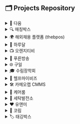 ## 🗂️ Projects Repository

<details markdown="1">
    <summary>📌 다움</summary>
    <a href="https://github.com/Gryard-Company/Daum">다움 (추모공간) - GitHub Repository</a> <br />
    <a href="https://github.com/Gryard-Company/Daum-Home">다움 (홈페이지) - GitHub Repository</a> <br />
    <a href="#">다움 - Web Site</a>
</details>

<details markdown="1">
    <summary>🔍 매칭박스</summary>
    <a href="https://github.com/Gryard-Company/Matching-Box">매칭박스 - GitHub Repository</a> <br />
    <a href="http://175.118.126.104:40004/">매칭박스 - Web Site</a>
</details>

<details markdown="1">
    <summary>🌍 해외채용 플랫폼 (thebpos)</summary>
    <a href="https://github.com/Gryard-Company/2STO">해외채용 플랫폼 (thebpos) - GitHub Repository</a> <br />
    <a href="http://thebpos.com/">해외채용 플랫폼 (thebpos) - Web Site</a>
</details>

<details markdown="1">
    <summary>🌙 하루달</summary>
    <a href="https://github.com/Gryard-Company/Harudal-FrontEnd">하루달 (Web) - GitHub Repository</a> <br />
    <a href="https://github.com/Gryard-Company/Harudal-BackEnd">하루달 (Server) - GitHub Repository</a> <br />
    <a href="https://github.com/Gryard-Company/Harudal-AI">하루달 (AI) - GitHub Repository</a> <br />
    <a href="#">하루달 - Web Site</a>
</details>

<details markdown="1">
    <summary>📺 오렌지티비</summary>
    <a href="https://github.com/Gryard-Company/OrangeTB">오렌지티비 - GitHub Repository</a> <br />
    <a href="https://orangetb.com/">오렌지티비 - Web Site</a>
</details>

<details markdown="1">
    <summary>📡 푸른방송</summary>
    <a href="https://github.com/Gryard-Company/gcs">푸른방송 - GitHub Repository</a> <br />
    <a href="https://gcs.co.kr/">푸른방송 - Web Site</a>
</details>

<details markdown="1">
    <summary>🌐 구일</summary>
    <a href="https://github.com/Gryard-Company/gooil-react">구일 (Web) - GitHub Repository</a> <br />
    <a href="https://github.com/Gryard-Company/gooil-api">구일 (Server) - GitHub Repository</a> <br />
    <a href="http://175.118.126.104:30004/">구일 - Web Site</a>
</details>

<details markdown="1">
    <summary>🎓 수림장학회</summary>
    <a href="https://github.com/Gryard-Company/sourim">수림장학회 - GitHub Repository</a> <br />
    <a href="http://175.118.126.104:30004/">수림장학회 - Web Site</a>
</details>

<details markdown="1">
    <summary>💼 헬프마이비즈</summary>
    <a href="https://github.com/Gryard-Company/Help-Mybiz">헬프마이비즈 - GitHub Repository</a> <br />
    <a href="http://helpmybiz.co.kr/">헬프마이비즈 - Web Site</a>
</details>

<details markdown="1">
    <summary>🛠️ 카메오랩 CMMS</summary>
    <a href="https://github.com/Gryard-Company/Carmeolap-CMMS">카메오랩 CMMS - GitHub Repository</a> <br />
    <a href="http://thinkamuse.cafe24.com/">카메오랩 CMMS - Web Site</a>
</details>

<details markdown="1">
    <summary>🏥 케어룸</summary>
    <a href="https://github.com/Gryard-Company/kareroom">케어룸 - GitHub Repository</a> <br />
    <a href="http://inventories.kareroom.com/">케어룸 - Web Site</a>
</details>

<details markdown="1">
    <summary>👔 세탁발전소</summary>
    <a href="https://github.com/Gryard-Company/wash">세탁발전소 (관리자) - GitHub Repository</a> <br />
    <a href="https://github.com/Gryard-Company/wash_user">세탁발전소 (유저) - GitHub Repository</a> <br />
    <a href="https://github.com/Gryard-Company/wash_manager">세탁발전소 (매니저) - GitHub Repository</a> <br />
    <a href="http://wash.daerida.com/">세탁발전소 (관리자) - Web Site</a>
</details>

<details markdown="1">
    <summary>❤️ 유앤미</summary>
    <a href="https://github.com/Gryard-Company/younme">유앤미 - GitHub Repository</a> <br />
    <a href="http://younme.co.kr">유앤미 - Web Site</a>
</details>

<details markdown="1">
    <summary>🌾 코림</summary>
    <a href="https://github.com/Gryard-Company/koream">코림 - GitHub Repository</a> <br />
    <a href="https://koream.co.th/">코림 - Web Site</a>
</details>

<details markdown="1">
    <summary>🏷️ 태깅박스</summary>
    <a href="https://github.com/Gryard-Company/taggingboxElectron">태깅박스 (Web) - GitHub Repository</a> <br />
    <a href="https://github.com/Gryard-Company/taggingboxAPI">태깅박스 (Server) - GitHub Repository</a> <br />
    <a href="https://github.com/Gryard-Company/taggingboxAdmin">태깅박스 (Admin) - GitHub Repository</a> <br />
    <a href="https://taggingbox.im">태깅박스 - Web Site</a>
</details>

